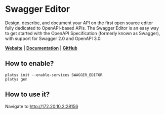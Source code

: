 # Swagger Editor

Design, describe, and document your API on the first open source editor fully dedicated to OpenAPI-based APIs. The Swagger Editor is an easy way to get started with the OpenAPI Specification (formerly known as Swagger), with support for Swagger 2.0 and OpenAPI 3.0.

**[Website](https://swagger.io/tools/swagger-editor/)** | **[Documentation](https://swagger.io/docs/open-source-tools/swagger-editor/)** | **[GitHub](https://github.com/swagger-api/swagger-editor)**

## How to enable?

```
platys init --enable-services SWAGGER_EDITOR
platys gen
```

## How to use it?

Navigate to <http://172.20.10.2:28156>